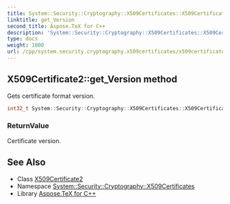 ```yaml
---
title: System::Security::Cryptography::X509Certificates::X509Certificate2::get_Version method
linktitle: get_Version
second_title: Aspose.TeX for C++
description: 'System::Security::Cryptography::X509Certificates::X509Certificate2::get_Version method. Gets certificate format version in C++.'
type: docs
weight: 1800
url: /cpp/system.security.cryptography.x509certificates/x509certificate2/get_version/
---
```

## X509Certificate2::get_Version method


Gets certificate format version.

```cpp
int32_t System::Security::Cryptography::X509Certificates::X509Certificate2::get_Version() const
```


### ReturnValue

Certificate version.

## See Also

* Class [X509Certificate2](../)
* Namespace [System::Security::Cryptography::X509Certificates](../../)
* Library [Aspose.TeX for C++](../../../)
